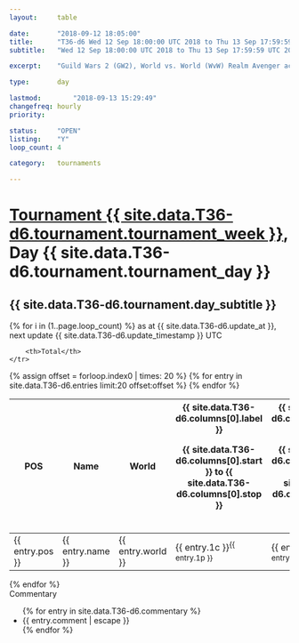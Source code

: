 ```yaml
---
layout: 	table

date: 		"2018-09-12 18:05:00"
title: 		"T36-d6 Wed 12 Sep 18:00:00 UTC 2018 to Thu 13 Sep 17:59:59 UTC 2018"
subtitle: 	"Wed 12 Sep 18:00:00 UTC 2018 to Thu 13 Sep 17:59:59 UTC 2018"

excerpt:    "Guild Wars 2 (GW2), World vs. World (WvW) Realm Avenger achivement Tournament. \"Every Kill Counts\""

type:       day

lastmod: 		"2018-09-13 15:29:49"
changefreq: hourly
priority:   

status:     "OPEN"
listing:    "Y"
loop_count: 4

category: 	tournaments

---
```

<div class="table_header">
    <h1><a href="{{ site.data.T36-d6.tournament.week_url }}">Tournament {{ site.data.T36-d6.tournament.tournament_week }}</a>, Day {{ site.data.T36-d6.tournament.tournament_day }}</h1>
    <h2>{{ site.data.T36-d6.tournament.day_subtitle }}</h2> 
</div>

{% for i in (1..page.loop_count) %}
<span class="table_nextupdate">as at {{ site.data.T36-d6.update_at }}, next update {{ site.data.T36-d6.update_timestamp }} UTC</span> 
<table class="day_table">
  <colgroup>
    <col style="width:18px">
    <col style="width:55px">
    <col style="width:55px">
    <col style="width:12px">
    <col style="width:12px">
    <col style="width:12px">
    <col style="width:12px">
    <col style="width:12px">
    <col style="width:12px">
    <col style="width:12px">
    <col style="width:12px">
    <col style="width:12px">
    <col style="width:12px">
    <col style="width:12px">
    <col style="width:12px">
    <col style="width:12px">
    <col style="width:12px">
    <col style="width:12px">
    <col style="width:12px">
    <col style="width:12px">
    <col style="width:12px">
    <col style="width:12px">
    <col style="width:12px">
    <col style="width:12px">
    <col style="width:12px">
    <col style="width:12px">
    <col style="width:12px">
    <col style="width:18px">
  </colgroup>  
  <thead>
    <tr>
        <th>POS</th>
        <th class="AlignLeft">Name</th>
        <th class="AlignLeft">World</th>

<th><div class="label">{{ site.data.T36-d6.columns[0].label }}<p class="onhover">{{ site.data.T36-d6.columns[0].start }} to {{ site.data.T36-d6.columns[0].stop }}</p></div>​</th>
<th><div class="label">{{ site.data.T36-d6.columns[1].label }}<p class="onhover">{{ site.data.T36-d6.columns[1].start }} to {{ site.data.T36-d6.columns[1].stop }}</p></div>​</th>
<th><div class="label">{{ site.data.T36-d6.columns[2].label }}<p class="onhover">{{ site.data.T36-d6.columns[2].start }} to {{ site.data.T36-d6.columns[2].stop }}</p></div>​</th>
<th><div class="label">{{ site.data.T36-d6.columns[3].label }}<p class="onhover">{{ site.data.T36-d6.columns[3].start }} to {{ site.data.T36-d6.columns[3].stop }}</p></div>​</th>
<th><div class="label">{{ site.data.T36-d6.columns[4].label }}<p class="onhover">{{ site.data.T36-d6.columns[4].start }} to {{ site.data.T36-d6.columns[4].stop }}</p></div>​</th>
<th><div class="label">{{ site.data.T36-d6.columns[5].label }}<p class="onhover">{{ site.data.T36-d6.columns[5].start }} to {{ site.data.T36-d6.columns[5].stop }}</p></div>​</th>
<th><div class="label">{{ site.data.T36-d6.columns[6].label }}<p class="onhover">{{ site.data.T36-d6.columns[6].start }} to {{ site.data.T36-d6.columns[6].stop }}</p></div>​</th>
<th><div class="label">{{ site.data.T36-d6.columns[7].label }}<p class="onhover">{{ site.data.T36-d6.columns[7].start }} to {{ site.data.T36-d6.columns[7].stop }}</p></div>​</th>
<th><div class="label">{{ site.data.T36-d6.columns[8].label }}<p class="onhover">{{ site.data.T36-d6.columns[8].start }} to {{ site.data.T36-d6.columns[8].stop }}</p></div>​</th>
<th><div class="label">{{ site.data.T36-d6.columns[9].label }}<p class="onhover">{{ site.data.T36-d6.columns[9].start }} to {{ site.data.T36-d6.columns[9].stop }}</p></div>​</th>
<th><div class="label">{{ site.data.T36-d6.columns[10].label }}<p class="onhover">{{ site.data.T36-d6.columns[10].start }} to {{ site.data.T36-d6.columns[10].stop }}</p></div>​</th>

<th><div class="label">{{ site.data.T36-d6.columns[11].label }}<p class="onhover">{{ site.data.T36-d6.columns[11].start }} to {{ site.data.T36-d6.columns[11].stop }}</p></div>​</th>
<th><div class="label">{{ site.data.T36-d6.columns[12].label }}<p class="onhover">{{ site.data.T36-d6.columns[12].start }} to {{ site.data.T36-d6.columns[12].stop }}</p></div>​</th>
<th><div class="label">{{ site.data.T36-d6.columns[13].label }}<p class="onhover">{{ site.data.T36-d6.columns[13].start }} to {{ site.data.T36-d6.columns[13].stop }}</p></div>​</th>
<th><div class="label">{{ site.data.T36-d6.columns[14].label }}<p class="onhover">{{ site.data.T36-d6.columns[14].start }} to {{ site.data.T36-d6.columns[14].stop }}</p></div>​</th>
<th><div class="label">{{ site.data.T36-d6.columns[15].label }}<p class="onhover">{{ site.data.T36-d6.columns[15].start }} to {{ site.data.T36-d6.columns[15].stop }}</p></div>​</th>
<th><div class="label">{{ site.data.T36-d6.columns[16].label }}<p class="onhover">{{ site.data.T36-d6.columns[16].start }} to {{ site.data.T36-d6.columns[16].stop }}</p></div>​</th>
<th><div class="label">{{ site.data.T36-d6.columns[17].label }}<p class="onhover">{{ site.data.T36-d6.columns[17].start }} to {{ site.data.T36-d6.columns[17].stop }}</p></div>​</th>
<th><div class="label">{{ site.data.T36-d6.columns[18].label }}<p class="onhover">{{ site.data.T36-d6.columns[18].start }} to {{ site.data.T36-d6.columns[18].stop }}</p></div>​</th>
<th><div class="label">{{ site.data.T36-d6.columns[19].label }}<p class="onhover">{{ site.data.T36-d6.columns[19].start }} to {{ site.data.T36-d6.columns[19].stop }}</p></div>​</th>
<th><div class="label">{{ site.data.T36-d6.columns[20].label }}<p class="onhover">{{ site.data.T36-d6.columns[20].start }} to {{ site.data.T36-d6.columns[20].stop }}</p></div>​</th>

<th><div class="label">{{ site.data.T36-d6.columns[21].label }}<p class="onhover">{{ site.data.T36-d6.columns[21].start }} to {{ site.data.T36-d6.columns[21].stop }}</p></div>​</th>
<th><div class="label">{{ site.data.T36-d6.columns[22].label }}<p class="onhover">{{ site.data.T36-d6.columns[22].start }} to {{ site.data.T36-d6.columns[22].stop }}</p></div>​</th>
<th><div class="label">{{ site.data.T36-d6.columns[23].label }}<p class="onhover">{{ site.data.T36-d6.columns[23].start }} to {{ site.data.T36-d6.columns[23].stop }}</p></div>​</th>

        <th>Total</th>
    </tr>
  </thead>
  {% assign offset = forloop.index0 | times: 20 %}
<tbody>
{% for entry in site.data.T36-d6.entries limit:20 offset:offset %}
  <tr>
    <td class="pl{{ entry.pos }}">{{ entry.pos }}</td>
    <td class="AlignLeft">{{ entry.name }}</td>
    <td class="AlignLeft">{{ entry.world }}</td>
    <td class="pl{{ entry.1p }}">{{ entry.1c }}<sup>{{ entry.1p }}</sup></td>
    <td class="pl{{ entry.2p }}">{{ entry.2c }}<sup>{{ entry.2p }}</sup></td>
    <td class="pl{{ entry.3p }}">{{ entry.3c }}<sup>{{ entry.3p }}</sup></td>
    <td class="pl{{ entry.4p }}">{{ entry.4c }}<sup>{{ entry.4p }}</sup></td>
    <td class="pl{{ entry.5p }}">{{ entry.5c }}<sup>{{ entry.5p }}</sup></td>
    <td class="pl{{ entry.6p }}">{{ entry.6c }}<sup>{{ entry.6p }}</sup></td>
    <td class="pl{{ entry.7p }}">{{ entry.7c }}<sup>{{ entry.7p }}</sup></td>
    <td class="pl{{ entry.8p }}">{{ entry.8c }}<sup>{{ entry.8p }}</sup></td>
    <td class="pl{{ entry.9p }}">{{ entry.9c }}<sup>{{ entry.9p }}</sup></td>
    <td class="pl{{ entry.10p }}">{{ entry.10c }}<sup>{{ entry.10p }}</sup></td>
    <td class="pl{{ entry.11p }}">{{ entry.11c }}<sup>{{ entry.11p }}</sup></td>
    <td class="pl{{ entry.12p }}">{{ entry.12c }}<sup>{{ entry.12p }}</sup></td>
    <td class="pl{{ entry.13p }}">{{ entry.13c }}<sup>{{ entry.13p }}</sup></td>
    <td class="pl{{ entry.14p }}">{{ entry.14c }}<sup>{{ entry.14p }}</sup></td>
    <td class="pl{{ entry.15p }}">{{ entry.15c }}<sup>{{ entry.15p }}</sup></td>
    <td class="pl{{ entry.16p }}">{{ entry.16c }}<sup>{{ entry.16p }}</sup></td>
    <td class="pl{{ entry.17p }}">{{ entry.17c }}<sup>{{ entry.17p }}</sup></td>
    <td class="pl{{ entry.18p }}">{{ entry.18c }}<sup>{{ entry.18p }}</sup></td>
    <td class="pl{{ entry.19p }}">{{ entry.19c }}<sup>{{ entry.19p }}</sup></td>
    <td class="pl{{ entry.20p }}">{{ entry.20c }}<sup>{{ entry.20p }}</sup></td>
    <td class="pl{{ entry.21p }}">{{ entry.21c }}<sup>{{ entry.21p }}</sup></td>
    <td class="pl{{ entry.22p }}">{{ entry.22c }}<sup>{{ entry.22p }}</sup></td>
    <td class="pl{{ entry.23p }}">{{ entry.23c }}<sup>{{ entry.23p }}</sup></td>
    <td class="pl{{ entry.24p }}">{{ entry.24c }}<sup>{{ entry.24p }}</sup></td>
    <td>{{ entry.total }}</td>
  </tr>
{% endfor %}  
</tbody>
</table>
<div class="leaderboard"></div>
{% endfor %}

<div class="commentary">
  <span class="commentary_title">Commentary</span>
  <ul>
    {% for entry in site.data.T36-d6.commentary %}
    <li class="commentary_list">{{ entry.comment | escape }}</li>
    {% endfor %}
  </ul>
</div>



